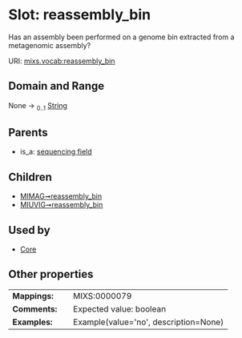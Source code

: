 
# Slot: reassembly_bin


Has an assembly been performed on a genome bin extracted from a metagenomic assembly?

URI: [mixs.vocab:reassembly_bin](https://w3id.org/mixs/vocab/reassembly_bin)


## Domain and Range

None &#8594;  <sub>0..1</sub> [String](types/String.md)

## Parents

 *  is_a: [sequencing field](sequencing_field.md)

## Children

 *  [MIMAG➞reassembly_bin](MIMAG_reassembly_bin.md)
 *  [MIUVIG➞reassembly_bin](MIUVIG_reassembly_bin.md)

## Used by

 * [Core](Core.md)

## Other properties

|  |  |  |
| --- | --- | --- |
| **Mappings:** | | MIXS:0000079 |
| **Comments:** | | Expected value: boolean |
| **Examples:** | | Example(value='no', description=None) |


